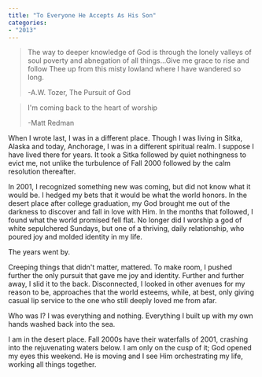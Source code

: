 ```yaml
---
title: "To Everyone He Accepts As His Son"
categories:
- "2013"
---
```


> The way to deeper knowledge of God is through the lonely valleys of soul poverty and abnegation of all things...Give me grace to rise and follow Thee up from this misty lowland where I have wandered so long.
>
> -A.W. Tozer, The Pursuit of God

> I'm coming back to the heart of worship
>
> -Matt Redman

When I wrote last, I was in a different place. Though I was living in Sitka, Alaska and today, Anchorage, I was in a different spiritual realm. I suppose I have lived there for years. It took a Sitka followed by quiet nothingness to evict me, not unlike the turbulence of Fall 2000 followed by the calm resolution thereafter.

In 2001, I recognized something new was coming, but did not know what it would be. I hedged my bets that it would be what the world honors. In the desert place after college graduation, my God brought me out of the darkness to discover and fall in love with Him. In the months that followed, I found what the world promised fell flat. No longer did I worship a god of white sepulchered Sundays, but one of a thriving, daily relationship, who poured joy and molded identity in my life.

The years went by.

Creeping things that didn't matter, mattered. To make room, I pushed further the only pursuit that gave me joy and identity. Further and further away, I slid it to the back. Disconnected, I looked in other avenues for my reason to be, approaches that the world esteems, while, at best, only giving casual lip service to the one who still deeply loved me from afar.

Who was I? I was everything and nothing. Everything I built up with my own hands washed back into the sea.

I am in the desert place. Fall 2000s have their waterfalls of 2001, crashing into the rejuvenating waters below. I am only on the cusp of it; God opened my eyes this weekend. He is moving and I see Him orchestrating my life, working all things together.